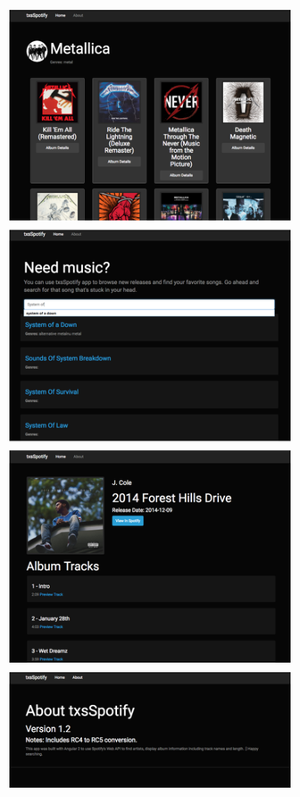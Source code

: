![Picture](https://github.com/TxsAdamWest/txsSpotify/blob/master/images/albums.png)

![Picture](https://github.com/TxsAdamWest/txsSpotify/blob/master/images/search.png)

![Picture](https://github.com/TxsAdamWest/txsSpotify/blob/master/images/tracks.png)

![Picture](https://github.com/TxsAdamWest/txsSpotify/blob/master/images/about.png)

